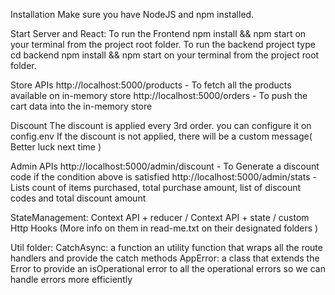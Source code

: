 
Installation
Make sure you have NodeJS and npm installed.

Start Server and React:
To run the Frontend npm install && npm start on your terminal from the project root folder.
To run the backend project type cd backend npm install && npm start on your terminal from the project root folder.

Store APIs
http://localhost:5000/products - To fetch all the products available on in-memory store
http://localhost:5000/orders - To push the cart data into the in-memory store

Discount
The discount is applied every 3rd order. you can configure it on config.env
If the discount is not applied, there will be a custom message( Better luck next time )

Admin APIs
http://localhost:5000/admin/discount - To Generate a discount code if the condition above is satisfied
http://localhost:5000/admin/stats - Lists count of items purchased, total purchase amount, list of discount codes and total discount amount

StateManagement: Context API + reducer / Context API + state / custom Http Hooks (More info on them in read-me.txt on their designated folders )

Util folder: 
CatchAsync: a function an utility function that wraps all the route handlers and provide the catch methods
AppError: a class that extends the Error to provide an isOperational error to all the operational errors so we can  handle errors more efficiently

